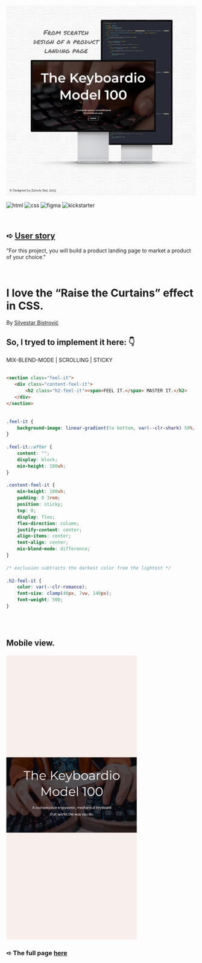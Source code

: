 ![banner](https://github.com/z-bj/The-Keyboardio-Model100/blob/master/keyboardio-tribute-page-banner.jpg)



![html](https://img.shields.io/badge/HTML5-E34F26.svg?style=for-the-badge&logo=HTML5&logoColor=white)
![css](https://img.shields.io/badge/CSS3-1572B6.svg?style=for-the-badge&logo=CSS3&logoColor=white)
![figma](https://img.shields.io/badge/Figma-F24E1E.svg?style=for-the-badge&logo=Figma&logoColor=white)
![kickstarter](https://img.shields.io/badge/Kickstarter-05CE78.svg?style=for-the-badge&logo=Kickstarter&logoColor=white)

<br>

## ➪ [User story](https://www.freecodecamp.org/learn/2022/responsive-web-design/build-a-product-landing-page-project/build-a-product-landing-page)
"For this project, you will build a product landing page to market a product of your choice."

<br>

# I love the “Raise the Curtains” effect in CSS. 
By [Silvestar Bistrović](https://github.com/maliMirkec/)

## So, I tryed to implement it here:  👇

 MIX-BLEND-MODE | SCROLLING | STICKY

```html

<section class="feel-it">
   <div class="content-feel-it">
       <h2 class="h2-feel-it"><span>FEEL IT.</span> MASTER IT.</h2>
   </div>
</section>

````

```css

.feel-it {
    background-image: linear-gradient(to bottom, var(--clr-shark) 50%, var(--clr-romance) 50%);
}

.feel-it::after {
    content: "";
    display: block;
    min-height: 100vh;
}

.content-feel-it {
    min-height: 100vh;
    padding: 0 3rem;
    position: sticky;
    top: 0;
    display: flex;
    flex-direction: column;
    justify-content: center;
    align-items: center;
    text-align: center;
    mix-blend-mode: difference;
}

/* exclusion subtracts the darkest color from the lightest */

.h2-feel-it {
    color: var(--clr-romance);
    font-size: clamp(40px, 7vw, 140px);
    font-weight: 500;
}
```

<br>
<br>

## Mobile view.

![gif](https://github.com/z-bj/The-Keyboardio-Model100/blob/master/Raise_the_curtain_effect.gif)

### ➪ The full page [here](https://z-bj.github.io/The-Keyboardio-Model100/)

